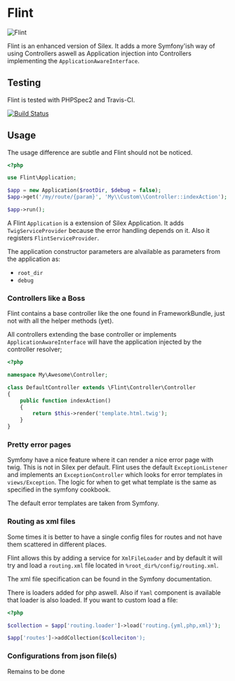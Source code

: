 Flint
=====

![Flint](http://upload.wikimedia.org/wikipedia/commons/thumb/e/ed/Miorcani_flint.jpg/220px-Miorcani_flint.jpg)

Flint is an enhanced version of Silex. It adds a more Symfony'ish way of using Controllers aswell as Application injection
into Controllers implementing the `ApplicationAwareInterface`.

Testing
-------

Flint is tested with PHPSpec2 and Travis-CI.

[![Build Status](https://travis-ci.org/henrikbjorn/flint.png?branch=master)](https://travis-ci.org/henrikbjorn/flint)

Usage
-----

The usage difference are subtle and Flint should not be noticed.

``` php
<?php

use Flint\Application;

$app = new Application($rootDir, $debug = false);
$app->get('/my/route/{param}', 'My\\Custom\\Controller::indexAction');

$app->run();
```

A Flint `Application` is a extension of Silex Application. It adds `TwigServiceProvider`
because the error handling depends on it. Also it registers `FlintServiceProvider`.

The application constructor parameters are alvailable as parameters from the application
as:

* `root_dir`
* `debug`

### Controllers like a Boss

Flint contains a base controller like the one found in FrameworkBundle, just not with all the helper
methods (yet).

All controllers extending the base controller or implements `ApplicationAwareInterface` will have the
application injected by the controller resolver;


``` php
<?php

namespace My\Awesome\Controller;

class DefaultController extends \Flint\Controller\Controller
{
    public function indexAction()
    {
        return $this->render('template.html.twig');
    }
}
```

### Pretty error pages

Symfony have a nice feature where it can render a nice error page with twig. This is not in Silex per default.
Flint uses the default `ExceptionListener` and implements an `ExceptionController` which looks for error templates
in `views/Exception`. The logic for when to get what template is the same as specified in the symfony cookbook.

The default error templates are taken from Symfony.

### Routing as xml files

Some times it is better to have a single config files for routes and not have them scattered in different places.

Flint allows this by adding a service for `XmlFileLoader` and by default it will try and load a `routing.xml` file
located in `%root_dir%/config/routing.xml`.

The xml file specification can be found in the Symfony documentation.

There is loaders added for php aswell. Also if `Yaml` component is available that loader is also loaded. If you
want to custom load a file:

``` php
<?php

$collection = $app['routing.loader']->load('routing.{yml,php,xml}');

$app['routes']->addCollection($colleciton');
```


### Configurations from json file(s)

Remains to be done
